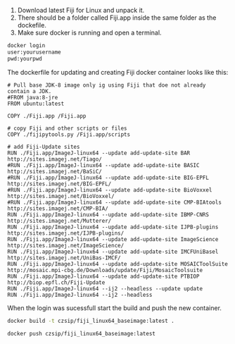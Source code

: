 1. Download latest Fiji for Linux and unpack it.
2. There should be a folder called Fiji.app inside the same folder as the dockefile.
3. Make sure docker is running and open a terminal.

```bash
docker login
user:yourusername
pwd:yourpwd
```

The dockerfile for updating and creating Fiji docker container looks like this:

```docker
# Pull base JDK-8 image only ig using Fiji that doe not already contain a JDK.
#FROM java:8-jre
FROM ubuntu:latest

COPY ./Fiji.app /Fiji.app

# copy Fiji and other scripts or files
COPY ./fijipytools.py /Fiji.app/scripts

# add Fiji-Update sites
RUN ./Fiji.app/ImageJ-linux64 --update add-update-site BAR http://sites.imagej.net/Tiago/
#RUN ./Fiji.app/ImageJ-linux64 --update add-update-site BASIC http://sites.imagej.net/BaSiC/
#RUN ./Fiji.app/ImageJ-linux64 --update add-update-site BIG-EPFL http://sites.imagej.net/BIG-EPFL/
#RUN ./Fiji.app/ImageJ-linux64 --update add-update-site BioVoxxel http://sites.imagej.net/BioVoxxel/
#RUN ./Fiji.app/ImageJ-linux64 --update add-update-site CMP-BIAtools http://sites.imagej.net/CMP-BIA/
RUN ./Fiji.app/ImageJ-linux64 --update add-update-site IBMP-CNRS http://sites.imagej.net/Mutterer/
RUN ./Fiji.app/ImageJ-linux64 --update add-update-site IJPB-plugins http://sites.imagej.net/IJPB-plugins/
RUN ./Fiji.app/ImageJ-linux64 --update add-update-site ImageScience http://sites.imagej.net/ImageScience/
RUN ./Fiji.app/ImageJ-linux64 --update add-update-site IMCFUniBasel http://sites.imagej.net/UniBas-IMCF/
RUN ./Fiji.app/ImageJ-linux64 --update add-update-site MOSAICToolSuite http://mosaic.mpi-cbg.de/Downloads/update/Fiji/MosaicToolsuite
RUN ./Fiji.app/ImageJ-linux64 --update add-update-site PTBIOP http://biop.epfl.ch/Fiji-Update
RUN ./Fiji.app/ImageJ-linux64 --ij2 --headless --update update
RUN ./Fiji.app/ImageJ-linux64 --ij2 --headless
```

When the login was sucessfull start the build and push the new container.

```bash
docker build -t czsip/fiji_linux64_baseimage:latest .

docker push czsip/fiji_linux64_baseimage:latest
```